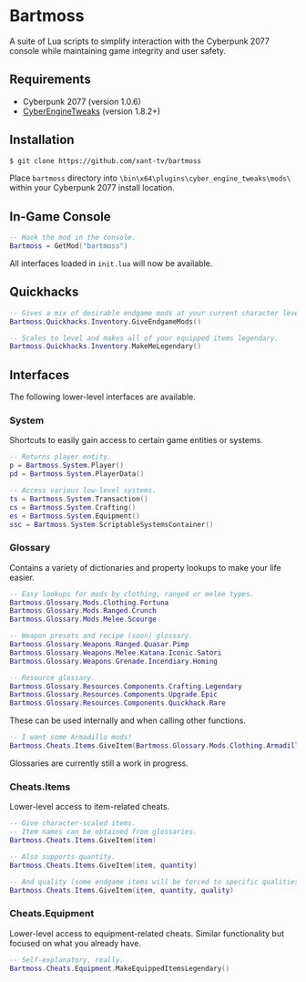 # Bartmoss
A suite of Lua scripts to simplify interaction with the Cyberpunk 2077 console while maintaining game integrity and user safety.

## Requirements
 - Cyberpunk 2077 (version 1.0.6)
 - [CyberEngineTweaks](https://github.com/yamashi/CyberEngineTweaks) (version 1.8.2+)

## Installation
```bash
$ git clone https://github.com/xant-tv/bartmoss
```
Place `bartmoss` directory into `\bin\x64\plugins\cyber_engine_tweaks\mods\` within your Cyberpunk 2077 install location.

## In-Game Console
```lua
-- Hook the mod in the console.
Bartmoss = GetMod("bartmoss")
```
All interfaces loaded in `init.lua` will now be available.

## Quickhacks
```lua
-- Gives a mix of desirable endgame mods at your current character level.
Bartmoss.Quickhacks.Inventory.GiveEndgameMods() 

-- Scales to level and makes all of your equipped items legendary.
Bartmoss.Quickhacks.Inventory.MakeMeLegendary()
```

## Interfaces
The following lower-level interfaces are available.

### System
Shortcuts to easily gain access to certain game entities or systems.
```lua
-- Returns player entity.
p = Bartmoss.System.Player()
pd = Bartmoss.System.PlayerData()

-- Access various low-level systems.
ts = Bartmoss.System.Transaction()
cs = Bartmoss.System.Crafting()
es = Bartmoss.System.Equipment()
ssc = Bartmoss.System.ScriptableSystemsContainer()
```

### Glossary
Contains a variety of dictionaries and property lookups to make your life easier.
```lua
-- Easy lookups for mods by clothing, ranged or melee types.
Bartmoss.Glossary.Mods.Clothing.Fortuna
Bartmoss.Glossary.Mods.Ranged.Crunch
Bartmoss.Glossary.Mods.Melee.Scourge

-- Weapon presets and recipe (soon) glossary.
Bartmoss.Glossary.Weapons.Ranged.Quasar.Pimp
Bartmoss.Glossary.Weapons.Melee.Katana.Iconic.Satori
Bartmoss.Glossary.Weapons.Grenade.Incendiary.Homing

-- Resource glossary.
Bartmoss.Glossary.Resources.Components.Crafting.Legendary
Bartmoss.Glossary.Resources.Components.Upgrade.Epic
Bartmoss.Glossary.Resources.Components.Quickhack.Rare
```
These can be used internally and when calling other functions.
```lua
-- I want some Armadillo mods!
Bartmoss.Cheats.Items.GiveItem(Bartmoss.Glossary.Mods.Clothing.Armadillo, 20, "Legendary")
```
Glossaries are currently still a work in progress.

### Cheats.Items
Lower-level access to item-related cheats.
```lua
-- Give character-scaled items.
-- Item names can be obtained from glossaries.
Bartmoss.Cheats.Items.GiveItem(item)

-- Also supports quantity.
Bartmoss.Cheats.Items.GiveItem(item, quantity)

-- And quality (some endgame items will be forced to specific qualities).
Bartmoss.Cheats.Items.GiveItem(item, quantity, quality)
```

### Cheats.Equipment
Lower-level access to equipment-related cheats. Similar functionality but focused on what you already have.
```lua
-- Self-explanatory, really.
Bartmoss.Cheats.Equipment.MakeEquippedItemsLegendary()
```